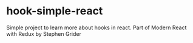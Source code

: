 # hook-simple-react
Simple project to learn more about hooks in react. Part of Modern React with Redux by  Stephen Grider
